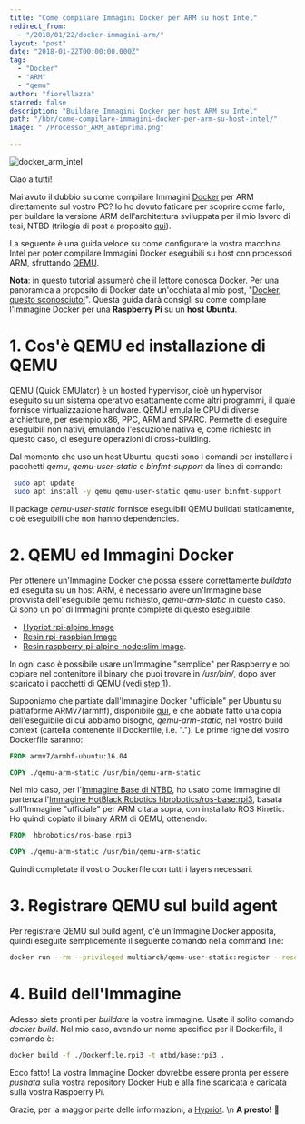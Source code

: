 ```yaml
---
title: "Come compilare Immagini Docker per ARM su host Intel"
redirect_from:
  - "/2018/01/22/docker-immagini-arm/"
layout: "post"
date: "2018-01-22T00:00:00.000Z"
tag:
  - "Docker"
  - "ARM"
  - "qemu"
author: "fiorellazza"
starred: false
description: "Buildare Immagini Docker per host ARM su Intel"
path: "/hbr/come-compilare-immagini-docker-per-arm-su-host-intel/"
image: "./Processor_ARM_anteprima.png"

---
```


![docker_arm_intel](./Processor_ARM.png)

Ciao a tutti!

Mai avuto il dubbio su come compilare Immagini [Docker](https://www.docker.com/) per ARM direttamente sul vostro PC? Io ho dovuto faticare per scoprire come farlo, per buildare la versione ARM dell'architettura sviluppata per il mio lavoro di tesi, NTBD (trilogia di post a proposito [qui]()).

La seguente è una guida veloce su come configurare la vostra macchina Intel per poter compilare Immagini Docker eseguibili su host con processori ARM, sfruttando [QEMU](https://www.qemu.org/).

**Nota**: in questo tutorial assumerò che il lettore conosca Docker. Per una panoramica a proposito di Docker date un'occhiata al mio post, "[Docker, questo sconosciuto!]()". Questa guida darà consigli su come compilare l'Immagine Docker per una **Raspberry Pi** su un **host Ubuntu**.

# 1. Cos'è QEMU ed installazione di QEMU

QEMU (Quick EMUlator) è un hosted hypervisor, cioè un hypervisor eseguito su un sistema operativo esattamente come altri programmi, il quale fornisce virtualizzazione hardware. QEMU emula le CPU di diverse archietture, per esempio x86, PPC, ARM and SPARC. Permette di eseguire eseguibili non nativi, emulando l'escuzione nativa e, come richiesto in questo caso, di eseguire operazioni di cross-building.

Dal momento che uso un host Ubuntu, questi sono i comandi per installare i pacchetti _qemu_, _qemu-user-static_ e _binfmt-support_ da linea di comando:

```bash
 sudo apt update
 sudo apt install -y qemu qemu-user-static qemu-user binfmt-support
```

Il package _qemu-user-static_ fornisce eseguibili QEMU buildati staticamente, cioè eseguibili che non hanno dependencies.

# 2. QEMU ed Immagini Docker

Per ottenere un'Immagine Docker che possa essere correttamente _buildata_ ed eseguita su un host ARM, è necessario avere un'Immagine base provvista dell'eseguibile qemu richiesto, _qemu-arm-static_ in questo caso. Ci sono un po' di Immagini pronte complete di questo eseguibile:

- [Hypriot rpi-alpine Image](https://hub.docker.com/r/hypriot/rpi-alpine/)
- [Resin rpi-raspbian Image](https://hub.docker.com/r/resin/rpi-raspbian/)
- [Resin raspberry-pi-alpine-node:slim Image](https://hub.docker.com/r/resin/raspberry-pi-alpine-node/).

In ogni caso è possibile usare un'Immagine "semplice" per Raspberry e poi copiare nel contenitore il binary che puoi trovare in _/usr/bin/_, dopo aver scaricato i pacchetti di QEMU (vedi [step 1](#1-cosè-qemu-ed-installazione-di-qemu)).

Supponiamo che partiate dall'Immagine Docker "ufficiale" per Ubuntu su piattaforme ARMv7(armhf), disponibile [qui](https://hub.docker.com/r/armv7/armhf-ubuntu/), e che abbiate fatto una copia dell'eseguibile di cui abbiamo bisogno, _qemu-arm-static_, nel vostro build context (cartella contenente il Dockerfile, i.e. "."). Le prime righe del vostro Dockerfile saranno:

```Dockerfile
FROM armv7/armhf-ubuntu:16.04

COPY ./qemu-arm-static /usr/bin/qemu-arm-static
```

Nel mio caso, per l'[Immagine Base di NTBD](https://github.com/HotBlackRobotics/ntbd/blob/devel/NTBD_base/Dockerfile.rpi3), ho usato come immagine di partenza l'[Immagine HotBlack Robotics hbrobotics/ros-base:rpi3](https://hub.docker.com/r/hbrobotics/ros-base/), basata sull'Immagine "ufficiale" per ARM citata sopra, con installato ROS Kinetic. Ho quindi copiato il binary ARM di QEMU, ottenendo:

```Dockerfile
FROM  hbrobotics/ros-base:rpi3

COPY ./qemu-arm-static /usr/bin/qemu-arm-static
```

Quindi completate il vostro Dockerfile con tutti i layers necessari.

# 3. Registrare QEMU sul build agent

Per registrare QEMU sul build agent, c'è un'Immagine Docker apposita, quindi eseguite semplicemente il seguente comando nella command line:

```bash
docker run --rm --privileged multiarch/qemu-user-static:register --reset
```

# 4. Build dell'Immagine

Adesso siete pronti per _buildare_ la vostra immagine. Usate il solito comando _docker build_. Nel mio caso, avendo un nome specifico per il Dockerfile, il comando è:

```bash
docker build -f ./Dockerfile.rpi3 -t ntbd/base:rpi3 .
```

Ecco fatto! La vostra Immagine Docker dovrebbe essere pronta per essere _pushata_ sulla vostra repository Docker Hub e alla fine scaricata e caricata sulla vostra Raspberry Pi.

Grazie, per la maggior parte delle informazioni, a [Hypriot](https://blog.hypriot.com/post/setup-simple-ci-pipeline-for-arm-images/).
\n
**A presto!** :hibiscus:
